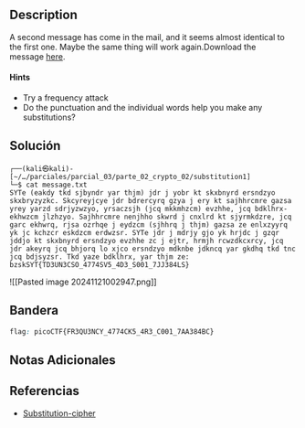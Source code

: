 ## Description

A second message has come in the mail, and it seems almost identical to the first one. Maybe the same thing will work again.Download the message [here](https://artifacts.picoctf.net/c/182/message.txt).
#### Hints
- Try a frequency attack
- Do the punctuation and the individual words help you make any substitutions?
## Solución

```shell
┌──(kali㉿kali)-[~/…/parciales/parcial_03/parte_02_crypto_02/substitution1]
└─$ cat message.txt 
SYTe (eakdy tkd sjbyndr yar thjm) jdr j yobr kt skxbnyrd ersndzyo skxbryzyzkc. Skcyreyjcye jdr bdrercyrq gzya j ery kt sajhhrcmre gazsa yrey yarzd sdrjyzwzyo, yrsaczsjh (jcq mkkmhzcm) evzhhe, jcq bdklhrx-ekhwzcm jlzhzyo. Sajhhrcmre nenjhho skwrd j cnxlrd kt sjyrmkdzre, jcq garc ekhwrq, rjsa ozrhqe j eydzcm (sjhhrq j thjm) gazsa ze enlxzyyrq yk jc kchzcr eskdzcm erdwzsr. SYTe jdr j mdrjy gjo yk hrjdc j gzqr jddjo kt skxbnyrd ersndzyo evzhhe zc j ejtr, hrmjh rcwzdkcxrcy, jcq jdr akeyrq jcq bhjorq lo xjco ersndzyo mdknbe jdkncq yar gkdhq tkd tnc jcq bdjsyzsr. Tkd yaze bdklhrx, yar thjm ze: bzskSYT{TD3UN3CSO_4774SV5_4D3_S001_7JJ384LS} 
```

![[Pasted image 20241121002947.png]]
## Bandera
```css
flag: picoCTF{FR3QU3NCY_4774CK5_4R3_C001_7AA384BC}
```
## Notas Adicionales

## Referencias
- [Substitution-cipher]()
